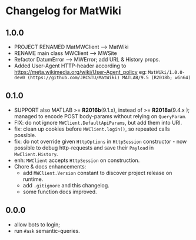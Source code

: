 # Changelog for MatWiki

## 1.0.0
- PROJECT RENAMED MatMWClient --> MatWiki
- RENAME main class MWClient --> MWSite
- Refactor DatumError --> MWError; add URL & History props.
- Added User-Agent HTTP-header according to https://meta.wikimedia.org/wiki/User-Agent_policy
  eg: ``MatWiki/1.0.0-dev0 (https://github.com/JRCSTU/MatWiki) MATLAB/9.5 (R2018b; win64)``

## 0.1.0
- SUPPORT also MATLAB >= **R2016b**(9.1.x), instead of >= **R2018a**(9.4.x );
  managed to encode POST body-params without relying on `QueryParam`.
- FIX: do not ignore `MWClient.DefaultApiParams`, but add them into URI.
- fix: clean up cookies before `MWClient.login()`, so repeated calls possible.
- fix: do not override given `HttpOptions` in `HttpSession` constructor - now
  possible to debug http-requests and save their `Payload` in `MwClient.History`.  
- enh: `MWClient` accepts `HttpSession` on construction.
- Chore & docs enhancements:
  - add `MWClient.Version` constant to discover project release on runtime.
  - add `.gitignore` and this changelog.
  - some function docs improved.

## 0.0.0 
- allow bots to login;
- run `#ask` semantic-queries.
